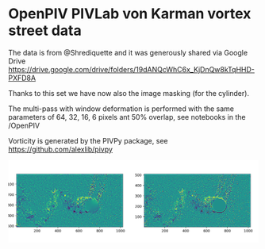 # OpenPIV PIVLab von Karman vortex street data

The data is from @Shrediquette and it was generously shared via Google Drive https://drive.google.com/drive/folders/19dANQcWhC6x_KjDnQw8kTqHHD-PXFD8A

Thanks to this set we have now also the image masking (for the cylinder). 

The multi-pass with window deformation is performed with the same parameters of 64, 32, 16, 6 pixels ant 50% overlap, see notebooks in the /OpenPIV

Vorticity is generated by the PIVPy package, see https://github.com/alexlib/pivpy 

![Side to side](side_to_side_1.png)
